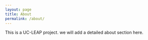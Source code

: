 ```yaml
---
layout: page
title: About
permalink: /about/
---
```

This is a UC-LEAP project. we will add a detailed about section here.
